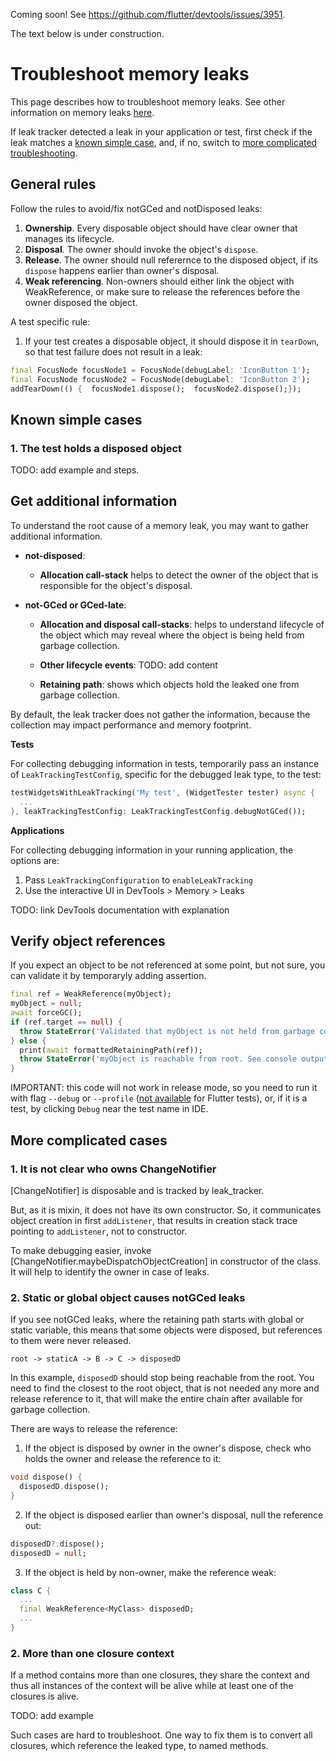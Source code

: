 Coming soon! See https://github.com/flutter/devtools/issues/3951.

The text below is under construction.

# Troubleshoot memory leaks

This page describes how to troubleshoot memory leaks. See other information on memory leaks [here](../README.md).

If leak tracker detected a leak in your application or test, first check if the leak matches a [known simple case](#known-simple-cases), and, if no,
switch to [more complicated troubleshooting](#more-complicated-cases).

## General rules

Follow the rules to avoid/fix notGCed and notDisposed leaks:

1. **Ownership**. Every disposable object should have clear owner that manages its lifecycle.
2. **Disposal**. The owner should invoke the object's `dispose`.
3. **Release**. The owner should null referernce to the disposed object, if its `dispose` happens earlier than owner's disposal.
4. **Weak referencing**. Non-owners should either link the object with WeakReference, or make sure to
   release the references before the owner disposed the object.

A test specific rule:
1. If your test creates a disposable object, it should dispose it in `tearDown`, so that test failure does not result in a leak:

```dart
final FocusNode focusNode1 = FocusNode(debugLabel: 'IconButton 1');
final FocusNode focusNode2 = FocusNode(debugLabel: 'IconButton 2');
addTearDown(() {  focusNode1.dispose();  focusNode2.dispose();});
```

## Known simple cases

### 1. The test holds a disposed object

TODO: add example and steps.

## Get additional information

To understand the root cause of a memory leak, you may want to gather additional information.

- **not-disposed**:

    - **Allocation call-stack** helps to detect
        the owner of the object that is responsible for the object's disposal.

- **not-GCed or GCed-late**:

    - **Allocation and disposal call-stacks**: helps to understand lifecycle of the
        object which may reveal where the object is being held from garbage collection.

    - **Other lifecycle events**: TODO: add content

    - **Retaining path**: shows which objects hold the leaked one from garbage collection.


By default, the leak tracker does not gather the information, because the collection may
impact performance and memory footprint.

**Tests**

For collecting debugging information in tests, temporarily pass an instance of `LeakTrackingTestConfig`,
specific for the debugged leak type, to the test:

```dart
testWidgetsWithLeakTracking('My test', (WidgetTester tester) async {
  ...
}, leakTrackingTestConfig: LeakTrackingTestConfig.debugNotGCed());
```

**Applications**

For collecting debugging information in your running application, the options are:

1. Pass `LeakTrackingConfiguration` to `enableLeakTracking`
2. Use the interactive UI in DevTools > Memory > Leaks

TODO: link DevTools documentation with explanation

## Verify object references

If you expect an object to be not referenced at some point,
but not sure, you can validate it by temporaryly adding assertion.

```dart
final ref = WeakReference(myObject);
myObject = null;
await forceGC();
if (ref.target == null) {
  throw StateError('Validated that myObject is not held from garbage collection.');
} else {
  print(await formattedRetainingPath(ref));
  throw StateError('myObject is reachable from root. See console output for the retaining path.');
}
```

IMPORTANT: this code will not work in release mode, so
you need to run it with flag `--debug` or `--profile`
([not available](https://github.com/flutter/flutter/issues/127331) for Flutter tests),
or, if it is a test, by clicking `Debug` near the test name in IDE.

## More complicated cases

### 1. It is not clear who owns ChangeNotifier

[ChangeNotifier] is disposable and is tracked by leak_tracker.

But, as it is mixin, it does not have its own constructor. So, it
communicates object creation in first `addListener`, that results
in creation stack trace pointing to `addListener`, not to constructor.

To make debugging easier, invoke [ChangeNotifier.maybeDispatchObjectCreation]
in constructor of the class. It will help
to identify the owner in case of leaks.

### 2. Static or global object causes notGCed leaks

If you see notGCed leaks, where the retaining path starts with global or static variable,
this means that some objects were disposed, but references to them were never released.

```
root -> staticA -> B -> C -> disposedD
```

In this example, `disposedD` should stop being reachable from the root.
You need to find the closest to the root object, that is not needed any more and release
reference to it, that will make
the entire chain after available for garbage collection.

There are ways to release the reference:

1. If the object is disposed by owner in the owner's dispose, check who holds the owner and release the reference to it:

```dart
void dispose() {
  disposedD.dispose();
}
```

2. If the object is disposed earlier than owner's disposal, null the reference out:

```dart
disposedD?.dispose();
disposedD = null;
```

3. If the object is held by non-owner, make the reference weak:

```dart
class C {
  ...
  final WeakReference<MyClass> disposedD;
  ...
}
```

### 2. More than one closure context

If a method contains more than one closures, they share the context and thus all
instances of the context will be alive while at least one of the closures is alive.

TODO: add example

Such cases are hard to troubleshoot. One way to fix them is to convert all closures,
which reference the leaked type, to named methods.
